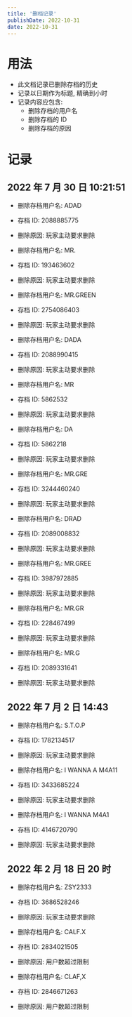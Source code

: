 ```yaml
---
title: '删档记录'
publishDate: 2022-10-31
date: 2022-10-31
---
```


# 用法

-   此文档记录已删除存档的历史
-   记录以日期作为标题, 精确到小时
-   记录内容应包含:
    -   删除存档的用户名
    -   删除存档的 ID
    -   删除存档的原因

# 记录

## 2022 年 7 月 30 日 10:21:51

-   删除存档用户名: ADAD
-   存档 ID: 2088885775
-   删除原因: 玩家主动要求删除

-   删除存档用户名: MR.
-   存档 ID: 193463602
-   删除原因: 玩家主动要求删除

-   删除存档用户名: MR.GREEN
-   存档 ID: 2754086403
-   删除原因: 玩家主动要求删除

-   删除存档用户名: DADA
-   存档 ID: 2088990415
-   删除原因: 玩家主动要求删除

-   删除存档用户名: MR
-   存档 ID: 5862532
-   删除原因: 玩家主动要求删除

-   删除存档用户名: DA
-   存档 ID: 5862218
-   删除原因: 玩家主动要求删除

-   删除存档用户名: MR.GRE
-   存档 ID: 3244460240
-   删除原因: 玩家主动要求删除

-   删除存档用户名: DRAD
-   存档 ID: 2089008832
-   删除原因: 玩家主动要求删除

-   删除存档用户名: MR.GREE
-   存档 ID: 3987972885
-   删除原因: 玩家主动要求删除

-   删除存档用户名: MR.GR
-   存档 ID: 228467499
-   删除原因: 玩家主动要求删除

-   删除存档用户名: MR.G
-   存档 ID: 2089331641
-   删除原因: 玩家主动要求删除

## 2022 年 7 月 2 日 14:43

-   删除存档用户名: S.T.O.P
-   存档 ID: 1782134517
-   删除原因: 玩家主动要求删除

-   删除存档用户名: I WANNA A M4A11
-   存档 ID: 3433685224
-   删除原因: 玩家主动要求删除

-   删除存档用户名: I WANNA M4A1
-   存档 ID: 4146720790
-   删除原因: 玩家主动要求删除

## 2022 年 2 月 18 日 20 时

-   删除存档用户名: ZSY2333
-   存档 ID: 3686528246
-   删除原因: 玩家主动要求删除

-   删除存档用户名: CALF.X
-   存档 ID: 2834021505
-   删除原因: 用户数超过限制

-   删除存档用户名: CLAF,X
-   存档 ID: 2846671263
-   删除原因: 用户数超过限制
